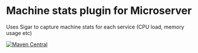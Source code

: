 # Machine stats plugin for Microserver

Uses Sigar to capture machine stats for each service (CPU load, memory usage etc)

[![Maven Central](https://maven-badges.herokuapp.com/maven-central/com.aol.microservices/micro-machine-stats/badge.svg)](https://maven-badges.herokuapp.com/maven-central/com.aol.microservices/micro-machine-stats)
